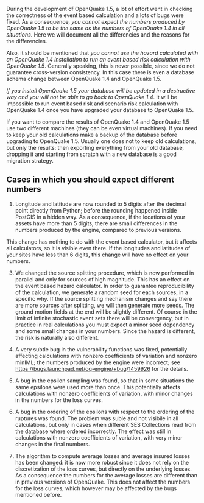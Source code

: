 During the development of OpenQuake 1.5, a lot of effort went in checking
the correctness of the event based calculation and a lots of bugs were
fixed. As a consequence, *you cannot expect the numbers produced by
OpenQuake 1.5 to be the same as the numbers of OpenQuake 1.4 in all
situations*. Here we will document all the differencies and the reasons
for the differencies.

Also, it should be mentioned that *you cannot use the hazard calculated
with an OpenQuake 1.4 installation to run an event based risk
calculation with OpenQuake 1.5*. Generally speaking, this is never
possible, since we do not guarantee cross-version consistency.
In this case there is even a database schema change between
OpenQuake 1.4 and OpenQuake 1.5.

*If you install OpenQuake 1.5 your database will be updated in a
destructive way and you will not be able to go back to OpenQuake
1.4*. It will be impossible to run event based risk and scenario
risk calculation with OpenQuake 1.4 once you have upgraded your
database to OpenQuake 1.5.

If you want to compare the results of OpenQuake 1.4 and OpenQuake 1.5
use two different machines (they can be even virtual machines). If you
need to keep your old calculations make a backup of the database
before upgrading to OpenQuake 1.5. Usually one does not to keep old
calculations, but only the results: then exporting everything from
your old database, dropping it and starting from scratch with a new
database is a good migration strategy.

Cases in which you should expect different numbers
---------------------------------------------------

1. Longitude and latitude are now rounded to 5 digits after the
decimal point directly from Python; before the rounding happened
inside PostGIS in a hidden way. As a consequence, if the locations of
your assets have more than 5 digits, there are small differences in
the numbers produced by the engine, compared to previous versions.

This change has nothing to do with the event based calculator,
but it affects all calculators, so it is visible even there.
If the longitudes and latitudes of your sites have less than 6 digits,
this change will have no effect on your numbers.

3. We changed the source splitting procedure, which is now performed
in parallel and only for sources of high magnitude. This has an
effect on the event based hazard calculator. In order to guarantee
reproducibility of the calculation, we generate a random seed
for each sources, in a specific why. If the source splitting mechanism
changes and say there are more sources after splitting, we will then
generate more seeds. The ground motion fields at the end will be
slightly different. Of course in the limit of infinite stochastic
event sets there will be convergency, but in practice in real
calculations you must expect a minor seed dependency and some
small changes in your numbers. Since the hazard is different,
the risk is naturally also different.

4. A very subtle bug in the vulnerability functions was fixed, potentially
affecting calculations with nonzero coefficients of variation and
nonzero minIML; the numbers produced by the engine were incorrect;
see https://bugs.launchpad.net/oq-engine/+bug/1459926 for the details.

5. A bug in the epsilon sampling was found, so that in some situations
the same epsilons were used more than once. This potentially
affects calculations with nonzero coefficients of variation, with minor
changes in the numbers for the loss curves.

6. A bug in the ordering of the epsilons with respect to the ordering
of the ruptures was found. The problem was suble and not visibile in
all calculations, but only in cases when different SES Collections
read from the database where ordered incorrectly.  The effect was
still in calculations with nonzero coefficients of variation, with
very minor changes in the final numbers.

7. The algorithm to compute average losses and average insured losses
has been changed: it is now more robust since it does not rely on the
discretization of the loss curves, but directly on the underlying
losses. As a consequence the numbers for the average losses are
different than in previous versions of OpenQuake. This does not
affect the numbers for the loss curves, which however may be
affected by the bugs mentioned before.
